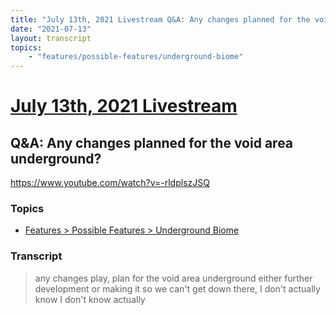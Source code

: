 ```yaml
---
title: "July 13th, 2021 Livestream Q&A: Any changes planned for the void area underground?"
date: "2021-07-13"
layout: transcript
topics:
    - "features/possible-features/underground-biome"
---
```

# [July 13th, 2021 Livestream](../2021-07-13.md)
## Q&A: Any changes planned for the void area underground?
https://www.youtube.com/watch?v=-rldplszJSQ

### Topics
* [Features > Possible Features > Underground Biome](../topics/features/possible-features/underground-biome.md)

### Transcript

> any changes play, plan for the void area underground either further development or making it so we can't get down there, I don't actually know I don't know actually

